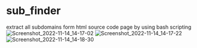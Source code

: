 # sub_finder
extract all subdomains form html source code  page by using bash scripting 
![Screenshot_2022-11-14_14-17-02](https://user-images.githubusercontent.com/69063844/209432680-39af4c8c-b8d5-4722-ab73-1f29abd89ecc.png)
![Screenshot_2022-11-14_14-17-22](https://user-images.githubusercontent.com/69063844/209432696-7406ea51-fcf5-4556-a7f9-6a99613e211a.png)
![Screenshot_2022-11-14_14-18-30](https://user-images.githubusercontent.com/69063844/209432703-f6359018-2ecc-4e79-8a15-68d3e307ad21.png)
